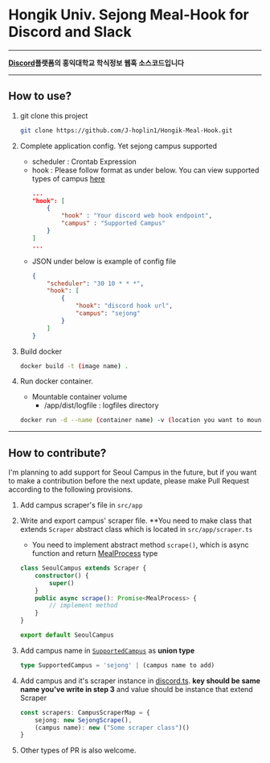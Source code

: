 Hongik Univ. Sejong Meal-Hook for Discord and Slack
===
***
**[Discord](https://discord.com/)플랫폼의 홍익대학교 학식정보 웹훅 소스코드입니다**
***
## How to use?

1. git clone this project 

    ```bash
    git clone https://github.com/J-hoplin1/Hongik-Meal-Hook.git
    ```

2. Complete application config. Yet sejong campus supported

    - scheduler : Crontab Expression
    - hook : Please follow format as under below. You can view supported types of campus [here](./src/types/SupportedCampus.ts)
        ```json
        ...
        "hook": [
            {
                "hook" : "Your discord web hook endpoint",
                "campus" : "Supported Campus"
            }
        ]
        ...
        ```
    - JSON under below is example of config file
        ```json
        {
            "scheduler": "30 10 * * *",
            "hook": [
                {
                    "hook": "discord hook url",
                    "campus": "sejong"
                }
            ]
        }
        ```
3. Build docker
    ```bash
    docker build -t (image name) .
    ```
4. Run docker container.
    - Mountable container volume
        - /app/dist/logfile : logfiles directory
    ```bash
    docker run -d --name (container name) -v (location you want to mount):/app/dist/logfile (image name)
    ```
***
## How to contribute?
I'm planning to add support for Seoul Campus in the future, but if you want to make a contribution before the next update, please make Pull Request according to the following provisions.

1. Add campus scraper's file in `src/app`

2. Write and export campus' scraper file. **You need to make class that extends `Scraper` abstract class which is located in `src/app/scraper.ts`
    - You need to implement abstract method `scrape()`, which is async function and return [MealProcess](./src/types/MealProcess.ts) type

    ```typescript
    class SeoulCampus extends Scraper {
        constructor() {
            super()
        }
        public async scrape(): Promise<MealProcess> {
            // implement method
        }
    }

    export default SeoulCampus
    ```

3. Add campus name in [`SupportedCampus`](./src/types/SupportedCampus.ts) as **union type**
    ```typescript
    type SupportedCampus = 'sejong' | (campus name to add)
    ```

4. Add campus and it's scraper instance in [discord.ts](./src/platform/disocrd.ts). **key should be same name you've write in step 3** and value should be instance that extend Scraper
    ```typescript
    const scrapers: CampusScraperMap = {
        sejong: new SejongScrape(),
        (campus name): new ("Some scraper class")()
    }
    ```

5. Other types of PR is also welcome.
